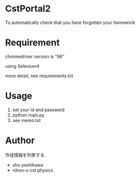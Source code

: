 # CstPortal2
To automatically check that you have forgotten your homework

# Requirement
chromedriver version is "96"

using Selenium4

more detail, see requirements.txt

# Usage
1. set your id and password
2. python main.py
3. see memo.txt

# Author

作成情報を列挙する

* sho yoshikawa
* nihon-u cst physics
